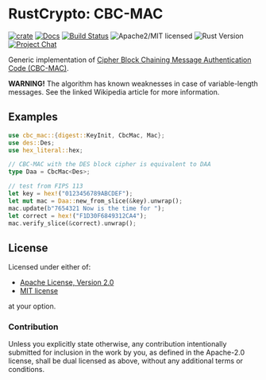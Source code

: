 # RustCrypto: CBC-MAC

[![crate][crate-image]][crate-link]
[![Docs][docs-image]][docs-link]
[![Build Status][build-image]][build-link]
![Apache2/MIT licensed][license-image]
![Rust Version][rustc-image]
[![Project Chat][chat-image]][chat-link]

Generic implementation of [Cipher Block Chaining Message Authentication Code (CBC-MAC)][CBC-MAC].

**WARNING!** The algorithm has known weaknesses in case of variable-length
messages. See the linked Wikipedia article for more information.

## Examples

```rust
use cbc_mac::{digest::KeyInit, CbcMac, Mac};
use des::Des;
use hex_literal::hex;

// CBC-MAC with the DES block cipher is equivalent to DAA
type Daa = CbcMac<Des>;

// test from FIPS 113
let key = hex!("0123456789ABCDEF");
let mut mac = Daa::new_from_slice(&key).unwrap();
mac.update(b"7654321 Now is the time for ");
let correct = hex!("F1D30F6849312CA4");
mac.verify_slice(&correct).unwrap();
```

## License

Licensed under either of:

 * [Apache License, Version 2.0](http://www.apache.org/licenses/LICENSE-2.0)
 * [MIT license](http://opensource.org/licenses/MIT)

at your option.

### Contribution

Unless you explicitly state otherwise, any contribution intentionally submitted
for inclusion in the work by you, as defined in the Apache-2.0 license, shall be
dual licensed as above, without any additional terms or conditions.

[//]: # (badges)

[crate-image]: https://img.shields.io/crates/v/cbc-mac.svg?logo=rust
[crate-link]: https://crates.io/crates/cbc-mac
[docs-image]: https://docs.rs/cbc-mac/badge.svg
[docs-link]: https://docs.rs/cbc-mac/
[license-image]: https://img.shields.io/badge/license-Apache2.0/MIT-blue.svg
[rustc-image]: https://img.shields.io/badge/rustc-1.85+-blue.svg
[chat-image]: https://img.shields.io/badge/zulip-join_chat-blue.svg
[chat-link]: https://rustcrypto.zulipchat.com/#narrow/stream/260044-MACs
[build-image]: https://github.com/RustCrypto/MACs/actions/workflows/cbc-mac.yml/badge.svg
[build-link]: https://github.com/RustCrypto/MACs/actions/workflows/cbc-mac.yml

[//]: # (general links)

[CBC-MAC]: https://en.wikipedia.org/wiki/CBC-MAC
